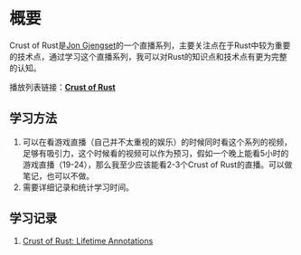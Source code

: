 # 概要

Crust of Rust是[Jon Gjengset](https://www.youtube.com/channel/UC_iD0xppBwwsrM9DegC5cQQ)的一个直播系列，主要关注点在于Rust中较为重要的技术点，通过学习这个直播系列，我可以对Rust的知识点和技术点有更为完整的认知。

播放列表链接：[**Crust of Rust**](https://www.youtube.com/watch?v=rAl-9HwD858&list=PLqbS7AVVErFiWDOAVrPt7aYmnuuOLYvOa)

## 学习方法

1. 可以在看游戏直播（自己并不太重视的娱乐）的时候同时看这个系列的视频，足够有吸引力，这个时候看的视频可以作为预习，假如一个晚上能看5小时的游戏直播（19-24），那么我至少应该能看2-3个Crust of Rust的直播。可以做笔记，也可以不做。
2. 需要详细记录和统计学习时间。

## 学习记录
1. [Crust of Rust: Lifetime Annotations](./Lifetime%20Annotations/Readme.md)
